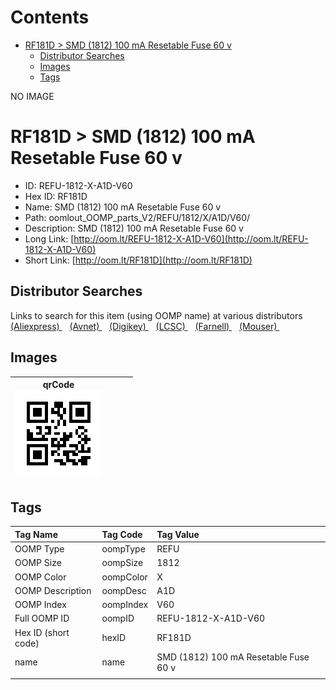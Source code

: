 



Contents
========

* [RF181D > SMD (1812) 100 mA Resetable Fuse 60 v](#rf181d--smd-1812-100-ma-resetable-fuse-60-v)
	* [Distributor Searches](#distributor-searches)
	* [Images](#images)
	* [Tags](#tags)
  
NO IMAGE  
# RF181D > SMD (1812) 100 mA Resetable Fuse 60 v

- ID: REFU-1812-X-A1D-V60
- Hex ID: RF181D
- Name: SMD (1812) 100 mA Resetable Fuse 60 v
- Path: oomlout_OOMP_parts_V2/REFU/1812/X/A1D/V60/
- Description: SMD (1812) 100 mA Resetable Fuse 60 v
- Long Link: [http://oom.lt/REFU-1812-X-A1D-V60](http://oom.lt/REFU-1812-X-A1D-V60)
- Short Link: [http://oom.lt/RF181D](http://oom.lt/RF181D)

## Distributor Searches
  
Links to search for this item (using OOMP name) at various distributors  
[(Aliexpress) ](https://www.aliexpress.com/wholesale?SearchText=1117SMD+1812+100+mA+Resetable+Fuse+60+v)&nbsp;&nbsp;&nbsp;[(Avnet) ](https://www.avnet.com/shop/us/search/SMD+1812+100+mA+Resetable+Fuse+60+v)&nbsp;&nbsp;&nbsp;[(Digikey) ](https://www.digikey.co.uk/en/products/result?s=SMD+1812+100+mA+Resetable+Fuse+60+v)&nbsp;&nbsp;&nbsp;[(LCSC) ](https://www.lcsc.com/search?q=SMD+1812+100+mA+Resetable+Fuse+60+v)&nbsp;&nbsp;&nbsp;[(Farnell) ](https://uk.farnell.com/search?st=SMD+1812+100+mA+Resetable+Fuse+60+v)&nbsp;&nbsp;&nbsp;[(Mouser) ](https://www.mouser.com/c/?q=SMD+1812+100+mA+Resetable+Fuse+60+v)&nbsp;&nbsp;&nbsp;
## Images
  

|qrCode<br>[![](https://raw.githubusercontent.com/oomlout/oomlout_OOMP_parts_V2/main/REFU/1812/X/A1D/V60/qrCode_140.png)](https://github.com/oomlout/oomlout_OOMP_parts_V2/tree/main/REFU/1812/X/A1D/V60/qrCode.png)||||
| :---: | :---: | :---: | :---: |

## Tags
  

|Tag Name|Tag Code|Tag Value|
| :--- | :--- | :--- |
|OOMP Type|oompType|REFU|
|OOMP Size|oompSize|1812|
|OOMP Color|oompColor|X|
|OOMP Description|oompDesc|A1D|
|OOMP Index|oompIndex|V60|
|Full OOMP ID|oompID|REFU-1812-X-A1D-V60|
|Hex ID (short code)|hexID|RF181D|
|name|name|SMD (1812) 100 mA Resetable Fuse 60 v|
||||
